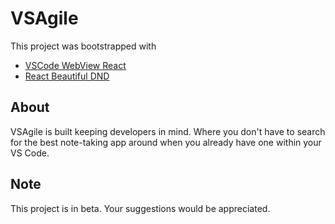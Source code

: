 # VSAgile 

This project was bootstrapped with

- [VSCode WebView React](https://github.com/rebornix/vscode-webview-react)
- [React Beautiful DND](https://github.com/atlassian/react-beautiful-dnd)

## About

VSAgile is built keeping developers in mind. Where you don't have to search for the best note-taking app around when you already have one within your VS Code.

## Note
This project is in beta. Your suggestions would be appreciated.